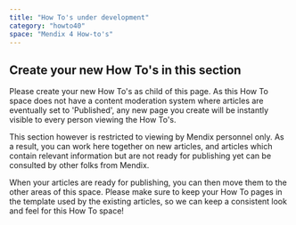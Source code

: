 ```yaml
---
title: "How To's under development"
category: "howto40"
space: "Mendix 4 How-to's"
---
```

## Create your new How To's in this section

Please create your new How To's as child of this page. As this How To space does not have a content moderation system where articles are eventually set to 'Published', any new page you create will be instantly visible to every person viewing the How To's.

This section however is restricted to viewing by Mendix personnel only. As a result, you can work here together on new articles, and articles which contain relevant information but are not ready for publishing yet can be consulted by other folks from Mendix.

When your articles are ready for publishing, you can then move them to the other areas of this space. Please make sure to keep your How To pages in the template used by the existing articles, so we can keep a consistent look and feel for this How To space!
